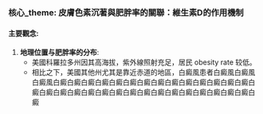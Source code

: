 ### 核心_theme: 皮膚色素沉著與肥胖率的關聯：維生素D的作用機制

#### 主要觀念:
1. **地理位置与肥胖率的分布**: 
   - 美國科羅拉多州因其高海拔，紫外線照射充足，居民 obesity rate 较低。
   - 相比之下，美國其他州尤其是靠近赤道的地區，白癜風患者白癜風白癜風白癜風白癜白癜白癜白癜白癜白癜白癜白癜白癜白癜白癜白癜白癜白癜白癜白癜白癜白癜白癜白癜白癜白癜白癜白癜白癜白癜白癜白癜白癜白癜白癜